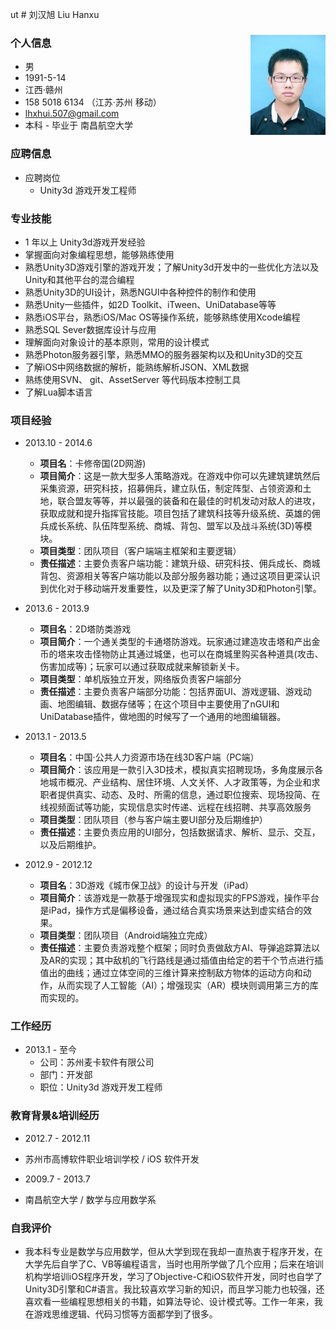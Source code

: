 ut # 刘汉旭 Liu Hanxu

### 个人信息<img src="lhx.jpg" alt="刘汉旭" align="right">

- 男
- 1991-5-14
- 江西·赣州
- 158 5018 6134  （江苏·苏州 移动）
- lhxhui.507@gmail.com
- 本科 - 毕业于 南昌航空大学

### 应聘信息

- 应聘岗位
	* Unity3d 游戏开发工程师


### 专业技能

- 1 年以上 Unity3d游戏开发经验
- 掌握面向对象编程思想，能够熟练使用
- 熟悉Unity3D游戏引擎的游戏开发；了解Unity3d开发中的一些优化方法以及Unity和其他平台的混合编程
- 熟悉Unity3D的UI设计，熟悉NGUI中各种控件的制作和使用
- 熟悉Unity一些插件，如2D Toolkit、iTween、UniDatabase等等
- 熟悉iOS平台，熟悉iOS/Mac OS等操作系统，能够熟练使用Xcode编程
- 熟悉SQL Sever数据库设计与应用
- 理解面向对象设计的基本原则，常用的设计模式
- 熟悉Photon服务器引擎，熟悉MMO的服务器架构以及和Unity3D的交互
- 了解iOS中网络数据的解析，能熟练解析JSON、XML数据
- 熟练使用SVN、 git、AssetServer 等代码版本控制工具
- 了解Lua脚本语言

### 项目经验

-  2013.10 - 2014.6
 	* **项目名**：卡修帝国(2D网游)
 	* **项目简介**：这是一款大型多人策略游戏。在游戏中你可以先建筑建筑然后采集资源，研究科技，招募佣兵，建立队伍，制定阵型、占领资源和土地，联合盟友等等，并以最强的装备和在最佳的时机发动对敌人的进攻，获取成就和提升指挥官技能。项目包括了建筑科技等升级系统、英雄的佣兵成长系统、队伍阵型系统、商城、背包、盟军以及战斗系统(3D)等模块。
 	* **项目类型**：团队项目（客户端端主框架和主要逻辑）
 	* **责任描述**：主要负责客户端功能：建筑升级、研究科技、佣兵成长、商城背包、资源相关等客户端功能以及部分服务器功能；通过这项目更深认识到优化对于移动端开发重要性，以及更深了解了Unity3D和Photon引擎。
- 2013.6 - 2013.9
 	* **项目名**：2D塔防类游戏
 	* **项目简介**：一个通关类型的卡通塔防游戏。玩家通过建造攻击塔和产出金币的塔来攻击怪物防止其通过城堡，也可以在商城里购买各种道具(攻击、伤害加成等)；玩家可以通过获取成就来解锁新关卡。
 	* **项目类型**：单机版独立开发，网络版负责客户端部分
 	* **责任描述**：主要负责客户端部分功能：包括界面UI、游戏逻辑、游戏动画、地图编辑、数据存储等；在这个项目中主要使用了nGUI和UniDatabase插件，做地图的时候写了一个通用的地图编辑器。
- 2013.1 - 2013.5
 	* **项目名**：中国·公共人力资源市场在线3D客户端（PC端）
 	* **项目简介**：该应用是一款引入3D技术，模拟真实招聘现场，多角度展示各地城市概况、产业结构、居住环境、人文关怀、人才政策等，为企业和求职者提供真实、动态、及时、所需的信息，通过职位搜索、现场投简、在线视频面试等功能，实现信息实时传递、远程在线招聘、共享高效服务
 	* **项目类型**：团队项目（参与客户端主要UI部分及后期维护）
 	* **责任描述**：主要负责应用的UI部分，包括数据请求、解析、显示、交互，以及后期维护。

- 2012.9 - 2012.12
 	* **项目名**：3D游戏《城市保卫战》的设计与开发（iPad）
 	* **项目简介**：该游戏是一款基于增强现实和虚拟现实的FPS游戏，操作平台是iPad，操作方式是偏移设备，通过结合真实场景来达到虚实结合的效果。
 	* **项目类型**：团队项目（Android端独立完成）
 	* **责任描述**：主要负责游戏整个框架；同时负责做敌方AI、导弹追踪算法以及AR的实现；其中敌机的飞行路线是通过插值由给定的若干个节点进行插值出的曲线；通过立体空间的三维计算来控制敌方物体的运动方向和动作，从而实现了人工智能（AI）；增强现实（AR）模块则调用第三方的库而实现的。

### 工作经历


- 2013.1 - 至今
	- 公司：苏州麦卡软件有限公司
	- 部门：开发部
	- 职位：Unity3d 游戏开发工程师

### 教育背景&培训经历

- 2012.7 - 2012.11
 * 苏州市高博软件职业培训学校 / iOS 软件开发
- 2009.7 - 2013.7
 * 南昌航空大学 / 数学与应用数学系 

### 自我评价
- 我本科专业是数学与应用数学，但从大学到现在我却一直热衷于程序开发，在大学先后自学了C、VB等编程语言，当时也用所学做了几个应用；后来在培训机构学培训iOS程序开发，学习了Objective-C和iOS软件开发，同时也自学了Unity3D引擎和C#语言。我比较喜欢学习新的知识，而且学习能力也较强，还喜欢看一些编程思想相关的书籍，如算法导论、设计模式等。工作一年来，我在游戏思维逻辑、代码习惯等方面都学到了很多。
